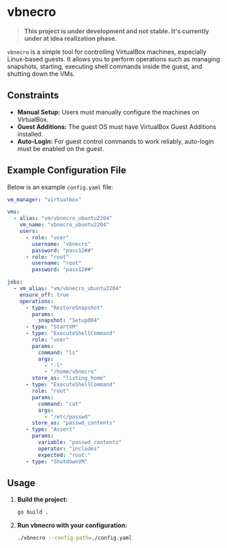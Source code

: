 # vbnecro
> **This project is under development and not stable. It's currently under at idea realization phase.** 

`vbnecro` is a simple tool for controlling VirtualBox machines, especially Linux-based guests. It allows you to perform operations such as managing snapshots, starting, executing shell commands inside the guest, and shutting down the VMs.

## Constraints

- **Manual Setup:** Users must manually configure the machines on VirtualBox.
- **Guest Additions:** The guest OS must have VirtualBox Guest Additions installed.
- **Auto-Login:** For guest control commands to work reliably, auto-login must be enabled on the guest.

## Example Configuration File

Below is an example `config.yaml` file:

```yaml
vm_manager: "virtualbox"

vms:
  - alias: "vm/vbnecro_ubuntu2204"
    vm_name: "vbnecro_ubuntu2204"
    users:
      - role: "user"
        username: "vbnecro"
        password: "pass12##"
      - role: "root"
        username: "root"
        password: "pass12##"

jobs:
  - vm_alias: "vm/vbnecro_ubuntu2204"
    ensure_off: true
    operations:
      - type: "RestoreSnapshot"
        params:
          snapshot: "Setup004"
      - type: "StartVM"
      - type: "ExecuteShellCommand"
        role: "user"
        params:
          command: "ls"
          args:
            - "-l"
            - "/home/vbnecro"
        store_as: "listing_home"
      - type: "ExecuteShellCommand"
        role: "root"
        params:
          command: "cat"
          args:
            - "/etc/passwd"
        store_as: "passwd_contents"
      - type: "Assert"
        params:
          variable: "passwd_contents"
          operator: "includes"
          expected: "root:"
      - type: "ShutdownVM"
```

## Usage

1.  **Build the project:**
    
    ```bash
    go build .
    
    ```
    
2.  **Run vbnecro with your configuration:**
    
    ```bash
    ./vbnecro --config-path=./config.yaml
    ```
   

